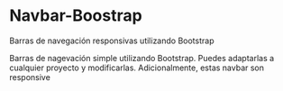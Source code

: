 # Navbar-Boostrap
Barras de navegación responsivas utilizando Bootstrap

Barras de nagevación simple utilizando Bootstrap. Puedes adaptarlas a cualquier proyecto y modificarlas. Adicionalmente, estas navbar son responsive 
